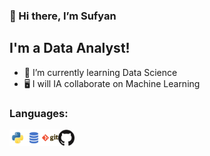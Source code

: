 ### 👋 Hi there, I’m Sufyan

## I'm a Data Analyst!
- 🌱 I’m currently learning Data Science
- 🖥️ I will IA collaborate on Machine Learning

### Languages:
<img align="left" alt="Python" width="26px" src="https://raw.githubusercontent.com/github/explore/80688e429a7d4ef2fca1e82350fe8e3517d3494d/topics/python/python.png" />
<img align="left" alt="SQL" width="26px" src="https://raw.githubusercontent.com/github/explore/80688e429a7d4ef2fca1e82350fe8e3517d3494d/topics/sql/sql.png" />
<img align="left" alt="Git" width="26px" src="https://raw.githubusercontent.com/github/explore/80688e429a7d4ef2fca1e82350fe8e3517d3494d/topics/git/git.png" />
<img align="left" alt="GitHub" width="26px" src="https://raw.githubusercontent.com/github/explore/78df643247d429f6cc873026c0622819ad797942/topics/github/github.png" />

<!---
sufyandroid/sufyandroid is a ✨ special ✨ repository because its `README.md` (this file) appears on your GitHub profile.
You can click the Preview link to take a look at your changes.
--->

